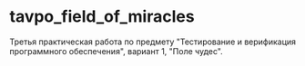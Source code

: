# tavpo_field_of_miracles
Третья практическая работа по предмету "Тестирование и верификация программного обеспечения", вариант 1, "Поле чудес".
